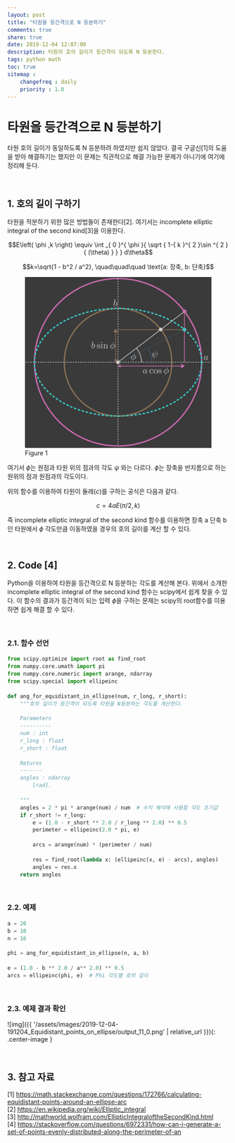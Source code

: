 ```yaml
---
layout: post
title: "타원을 등간격으로 N 등분하기"
comments: true
share: true
date: 2019-12-04 12:07:00
description: 타원의 호의 길이가 등간격이 되도록 N 등분한다.
tags: python math
toc: true
sitemap :
    changefreq : daily
    priority : 1.0
---
```


# 타원을 등간격으로 N 등분하기

타원 호의 길이가 동일하도록 N 등분하려 하였지만 쉽지 않았다. 결국 구글신[1]의 도움을 받아 해결하기는 했지만 이 문제는 직관적으로 해결 가능한 문제가 아니기에 여기에 정리해 둔다.

<br>

## 1. 호의 길이 구하기

타원을 적분하기 위한 많은 방법들이 존재한다[2]. 여기서는 incomplete elliptic integral of the second kind[3]을 이용한다.

$$E\left( \phi ,k \right) \equiv \int _{ 0 }^{ \phi }{ \sqrt { 1-{ k }^{ 2 }\sin ^{ 2 }{ (\theta)  }  }  } d\theta$$

$$k=\sqrt{1 - b^2 / a^2}, \quad\quad\quad \text{a: 장축, b: 단축}$$

<figure>
    <img src='/assets/images/Equidistant_on_ecllipse/fig1_dark.png' alt='Figure 1' width="480" />
    <figcaption class="figure-caption">Figure 1</figcaption>
</figure>  

여기서 $\phi$는 원점과 타원 위의 점과의 각도 $\psi$ 와는 다르다. $\phi$는 장축을 반지름으로 하는 원위의 점과 원점과의 각도이다.

위의 함수를 이용하여 타원이 둘레($c$)를 구하는 공식은 다음과 같다.

$$c = 4aE\left(\pi/2, k\right)$$

즉 incomplete elliptic integral of the second kind 함수를 이용하면 장축 a 단축 b인 타원에서 $\phi$ 각도만큼 이동하였을 경우의 호의 길이를 계산 할 수 있다.


<br>

## 2. Code [4]

Python을 이용하여 타원을 등간격으로 N 등분하는 각도를 계산해 본다. 위에서 소개한 incomplete elliptic integral of the second kind 함수는 scipy에서 쉽게 찾을 수 있다. 이 함수의 결과가 등간격이 되는 입력 $\phi$을 구하는 문제는 scipy의 root함수를 이용하면 쉽게 해결 할 수 있다.

<br>

### 2.1. 함수 선언


```python
from scipy.optimize import root as find_root
from numpy.core.umath import pi
from numpy.core.numeric import arange, ndarray
from scipy.special import ellipeinc

def ang_for_equidistant_in_ellipse(num, r_long, r_short):
    """호의 길이가 등간격이 되도록 타원을 N등분하는 각도를 계산한다.

    Parameters
    ----------
    num : int
    r_long : float
    r_short : float

    Returns
    -------
    angles : ndarray
        [rad].

    """
    angles = 2 * pi * arange(num) / num  # 수치 해석에 사용할 각도 초기값
    if r_short != r_long:
        e = (1.0 - r_short ** 2.0 / r_long ** 2.0) ** 0.5
        perimeter = ellipeinc(2.0 * pi, e)

        arcs = arange(num) * (perimeter / num)

        res = find_root(lambda x: (ellipeinc(x, e) - arcs), angles)
        angles = res.x
    return angles
```

<br>

### 2.2. 예제


```python
a = 20
b = 10
n = 16

phi = ang_for_equidistant_in_ellipse(n, a, b)

e = (1.0 - b ** 2.0 / a** 2.0) ** 0.5
arcs = ellipeinc(phi, e)  # Phi 각도별 호의 길이
```

<br>

### 2.3. 예제 결과 확인




![img]({{ '/assets/images/2019-12-04-191204_Equidistant_points_on_ellipse/output_11_0.png' | relative_url }}){: .center-image }


<br>

## 3. 참고 자료
[1] https://math.stackexchange.com/questions/172766/calculating-equidistant-points-around-an-ellipse-arc  
[2] https://en.wikipedia.org/wiki/Elliptic_integral  
[3] http://mathworld.wolfram.com/EllipticIntegraloftheSecondKind.html  
[4] https://stackoverflow.com/questions/6972331/how-can-i-generate-a-set-of-points-evenly-distributed-along-the-perimeter-of-an